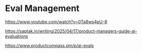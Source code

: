 # Eval Management

https://www.youtube.com/watch?v=0Ta8ws4pU-8


https://saptak.in/writing/2025/04/17/product-managers-guide-ai-evaluations



https://www.productcompass.pm/p/ai-evals
